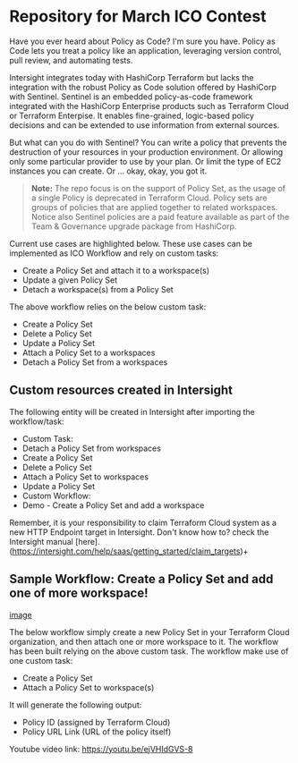 # Repository for March ICO Contest

Have you ever heard about Policy as  Code? I'm sure you have.
Policy as Code lets you treat a policy like an application, leveraging version control, pull review, and automating tests.

Intersight integrates today with HashiCorp Terraform but lacks the integration with the robust Policy as Code solution offered by HashiCorp with Sentinel.
Sentinel is an embedded policy-as-code framework integrated with the HashiCorp Enterprise products such as Terraform Cloud or Terraform Enterpise. It enables fine-grained, logic-based policy decisions and can be extended to use information from external sources.

But what can you do with Sentinel? You can write a policy that prevents the destruction of your resources in your production environment. Or allowing only some particular provider to use by your plan. Or limit the type of EC2 instances you can create. Or ... okay, okay, you got it.

> **Note:**  The repo focus is on the support of Policy Set, as the usage of a single Policy is deprecated in Terraform Cloud. Policy sets are groups of policies that are applied together to related workspaces. Notice also Sentinel policies are a paid feature available as part of the Team & Governance upgrade package from HashiCorp.

Current use cases are highlighted below. These use cases can be implemented as ICO Workflow and rely on custom tasks:
 - Create a Policy Set and attach it to a workspace(s)
 - Update a given Policy Set
 - Detach a workspace(s) from a Policy Set

The above workflow relies on the below custom task:
 - Create a Policy Set
 - Delete a Policy Set
 - Update a Policy Set
 - Attach a Policy Set to a workspaces
 - Detach a Policy Set from a workspaces

## Custom resources created in Intersight
The following entity will be created in Intersight after importing the workflow/task:
 - Custom Task:
  - Detach a Policy Set from workspaces
  - Create a Policy Set
  - Delete a Policy Set
  - Attach a Policy Set to workspaces
  - Update a Policy Set
- Custom Workflow:
 - Demo - Create a Policy Set and add a workspace

Remember, it is your responsibility to claim Terraform Cloud system as a new HTTP Endpoint target in Intersight. Don't know how to? check the Intersight manual [here].(https://intersight.com/help/saas/getting_started/claim_targets)+


## Sample Workflow: Create a Policy Set and add one of more workspace!
[image](images/ico-march-workflow.png)


The below workflow simply create a new Policy Set in your Terraform Cloud organization, and then attach one or more workspace to it. The workflow has been built relying on the above custom task. The workflow make use of one custom task:
 - Create a Policy Set
 - Attach a Policy Set to workspace(s)

It will generate the following output:
 - Policy ID (assigned by Terraform Cloud)
 - Policy URL Link (URL of the policy itself)

Youtube video link: https://youtu.be/ejVHIdGVS-8
